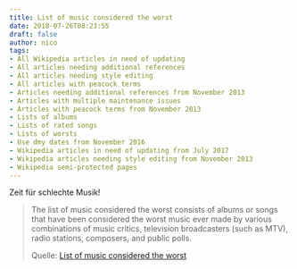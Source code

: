 ```yaml
---
title: List of music considered the worst
date: 2018-07-26T08:23:55
draft: false
author: nico
tags:
- All Wikipedia articles in need of updating
- All articles needing additional references
- All articles needing style editing
- All articles with peacock terms
- Articles needing additional references from November 2013
- Articles with multiple maintenance issues
- Articles with peacock terms from November 2013
- Lists of albums
- Lists of rated songs
- Lists of worsts
- Use dmy dates from November 2016
- Wikipedia articles in need of updating from July 2017
- Wikipedia articles needing style editing from November 2013
- Wikipedia semi-protected pages
---
```


Zeit für schlechte Musik!

> The list of music considered the worst consists of albums or songs that have
> been considered the worst music ever made by various combinations of music
> critics, television broadcasters (such as MTV), radio stations, composers, and
> public polls.
>
> Quelle: [List of music considered the worst](https://en.wikipedia.org/wiki/List_of_music_considered_the_worst)